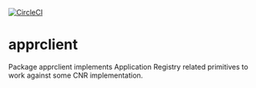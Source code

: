 [![CircleCI](https://circleci.com/gh/giantswarm/apprclient.svg?&style=shield&circle-token=306880eb6048f774ff7566773f60b5cb21f3f087)](https://circleci.com/gh/giantswarm/apprclient)

# apprclient
Package apprclient implements Application Registry related primitives to work
against some CNR implementation.
